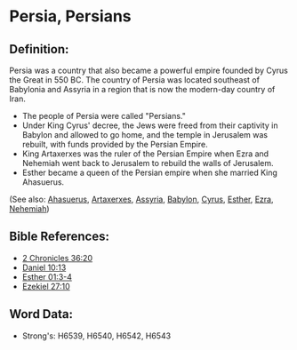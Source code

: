 # Persia, Persians #

## Definition: ##

Persia was a country that also became a powerful empire founded by Cyrus the Great in 550 BC. The country of Persia was located southeast of Babylonia and Assyria in a region that is now the modern-day country of Iran. 

* The people of Persia were called "Persians."
* Under King Cyrus' decree, the Jews were freed from their captivity in Babylon and allowed to go home, and the temple in Jerusalem was rebuilt, with funds provided by the Persian Empire.
* King Artaxerxes was the ruler of the Persian Empire when Ezra and Nehemiah went back to Jerusalem to rebuild the walls of Jerusalem.
* Esther became a queen of the Persian empire when she married King Ahasuerus.

(See also: [Ahasuerus](../names/ahasuerus.md), [Artaxerxes](../names/artaxerxes.md), [Assyria](../names/assyria.md), [Babylon](../names/babylon.md), [Cyrus](../names/cyrus.md), [Esther](../names/esther.md), [Ezra](../names/ezra.md), [Nehemiah](../names/nehemiah.md))

## Bible References: ##

* [2 Chronicles 36:20](rc://en/tn/help/2ch/36/20)
* [Daniel 10:13](rc://en/tn/help/dan/10/13)
* [Esther 01:3-4](rc://en/tn/help/est/01/03)
* [Ezekiel 27:10](rc://en/tn/help/ezk/27/10)

## Word Data: ##

* Strong's: H6539, H6540, H6542, H6543
